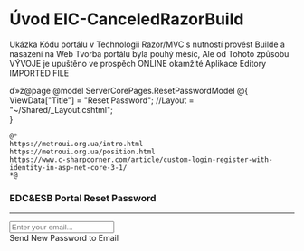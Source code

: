 ﻿# Úvod   EIC-CanceledRazorBuild  

Ukázka Kódu portálu v Technologii Razor/MVC s nutností provést Builde a nasazení na Web
Tvorba portálu byla pouhý měsíc, Ale od Tohoto způsobu VÝVOJE je upuštěno
ve prospěch ONLINE okamžité Aplikace Editory
IMPORTED FILE

ď»ż@page 
@model ServerCorePages.ResetPasswordModel
@{
    ViewData["Title"] = "Reset Password";
    //Layout = "~/Shared/_Layout.cshtml";  
}

    @*
    https://metroui.org.ua/intro.html
    https://metroui.org.ua/position.html
    https://www.c-sharpcorner.com/article/custom-login-register-with-identity-in-asp-net-core-3-1/
    *@

<div class="text-center info-panel">
    <window>
        <div class="hero hero-bg 1bg-brand-secondary add-neb">
            <div class="container">
                <div class="row">
                    <form id="loginform" method="post" 
                        class="login-form bg-white p-6 mx-auto border bd-default win-shadow"
                          data-role="validator"
                          action="javascript:"
                          data-clear-invalid="2000"
                          data-on-error-form="invalidForm"
                          data-on-validate-form="validateForm">
                        <span class="mif-vpn-lock mif-4x place-right" style="margin-top: -10px;"></span>
                        <h3 class="text-light">EDC&ESB Portal Reset Password</h3>
                        <hr class="thin mt-4 mb-4 bg-white">
                        <div class="form-group">
                            <input id="emailAddressId" type="email" data-role="input" data-prepend="<span class='mif-envelop'>" placeholder="Enter your email..."
                                   data-validate="required, email" data-clear-button="true">
                        </div>
                        <div class="form-group mb-10">
                            <span class="button c-pointer" onclick="ResetPassword()">Send New Password to Email</span>
                        </div>
                    </form>
                </div>
            </div>
        </div>
    </window>
    <script>
        //Declaration


        //Functions

        function ResetPassword() {
            if ($("#emailAddressId").val().length == 0) {
                $("#loginform").addClass("ani-ring");
                setTimeout(function () {
                    $("#loginform").removeClass("ani-ring");
                }, 1000);
            } else {

                var def = $.ajax({
                    global: false, type: "POST", url: "/WebUser/ResetPassword",
                    dataType: 'json', contentType: "application/json; charset=utf-8",
                    data: JSON.stringify({ EmailAddress: $("#emailAddressId").val(), Language: Metro.storage.getItem('WebPagesLanguage', 'cz') })
                });

                var notify = Metro.notify; notify.setup({ width: 300, duration: 1000, animation: 'easeOutBounce' });
                notify.create("Sending New Password to Email..."); notify.reset();

                def.fail(function (data) {
                    var notify = Metro.notify; notify.setup({ width: 300, duration: 1000, animation: 'easeOutBounce' });
                    notify.create("Send Failed", "Alert", { cls: "alert" }); notify.reset();
                });

                def.done(function (data) {
                    var notify = Metro.notify; notify.setup({ width: 300, duration: 1000, animation: 'easeOutBounce' });
                    notify.create("Email Sent. ", "Info", { cls: "success" }); notify.reset();
                });
            }
        }

        function invalidForm() {
            var form  = $(this);
            form.addClass("ani-ring");
            setTimeout(function(){
                form.removeClass("ani-ring");
            }, 1000);
        }

    </script>
</div>
